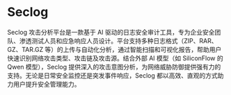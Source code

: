 # Seclog
Seclog 攻击分析平台是一款基于 AI 驱动的日志安全审计工具，专为企业安全团队、渗透测试人员和应急响应人员设计。平台支持多种日志格式（ZIP、RAR、GZ、TAR.GZ 等）的上传与自动化分析，通过智能扫描和可视化报告，帮助用户快速识别网络攻击类型、攻击链及攻击源。结合外部 AI 模型（如 SiliconFlow 的 Qwen 模型），Seclog 提供深入的攻击意图分析，为网络威胁防御提供强有力的支持。无论是日常安全监控还是突发事件响应，Seclog 都以高效、直观的方式助力用户提升安全管理能力。
